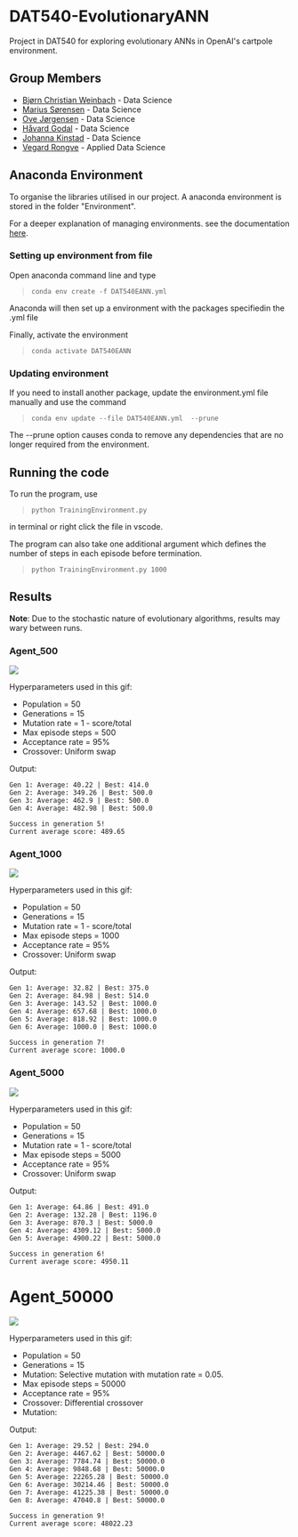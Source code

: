 # DAT540-EvolutionaryANN
Project in DAT540 for exploring evolutionary ANNs in OpenAI's cartpole environment.

## Group Members
* [Bjørn Christian Weinbach](https://github.com/bcwein) - Data Science
* [Marius Sørensen](https://github.com/sorensenmarius) - Data Science
* [Ove Jørgensen](https://github.com/ovejorgensen) - Data Science
* [Håvard Godal](https://github.com/HGodal) - Data Science
* [Johanna Kinstad](https://github.com/johannakinstad) - Data Science
* [Vegard Rongve](https://github.com/VRongve) - Applied Data Science

## Anaconda Environment
To organise the libraries utilised in our project. A anaconda environment is stored in the folder "Environment". 

For a deeper explanation of managing environments. see the documentation [here](https://docs.conda.io/projects/conda/en/latest/user-guide/tasks/manage-environments.html).

### Setting up environment from file

Open anaconda command line and type 

> `conda env create -f DAT540EANN.yml`

Anaconda will then set up a environment with the packages specifiedin the .yml file

Finally, activate the environment

> `conda activate DAT540EANN`

### Updating environment

If you need to install another package, update the environment.yml file manually and use the command

> `conda env update --file DAT540EANN.yml  --prune`

The --prune option causes conda to remove any dependencies that are no longer required from the environment.

##  Running the code
To run the program, use 
> `python TrainingEnvironment.py`

in terminal or right click the file in vscode.

The program can also take one additional argument which defines the number of steps in each episode before termination.

> `python TrainingEnvironment.py 1000`

## Results

**Note**: Due to the stochastic nature of evolutionary algorithms, results may wary between runs.

### Agent_500
![](gifs/agent_500.gif)

Hyperparameters used in this gif:

- Population = 50
- Generations = 15
- Mutation rate = 1 - score/total 
- Max episode steps = 500
- Acceptance rate = 95%
- Crossover: Uniform swap

Output:
```
Gen 1: Average: 40.22 | Best: 414.0
Gen 2: Average: 349.26 | Best: 500.0
Gen 3: Average: 462.9 | Best: 500.0
Gen 4: Average: 482.98 | Best: 500.0

Success in generation 5!
Current average score: 489.65
```

### Agent_1000
![](gifs/agent_1000.gif)

Hyperparameters used in this gif:

- Population = 50
- Generations = 15
- Mutation rate = 1 - score/total 
- Max episode steps = 1000
- Acceptance rate = 95%
- Crossover: Uniform swap

Output:
```
Gen 1: Average: 32.82 | Best: 375.0
Gen 2: Average: 84.98 | Best: 514.0
Gen 3: Average: 143.52 | Best: 1000.0
Gen 4: Average: 657.68 | Best: 1000.0
Gen 5: Average: 818.92 | Best: 1000.0
Gen 6: Average: 1000.0 | Best: 1000.0

Success in generation 7!
Current average score: 1000.0
```

### Agent_5000
![](gifs/agent_5000.gif)

Hyperparameters used in this gif:
- Population = 50
- Generations = 15
- Mutation rate = 1 - score/total 
- Max episode steps = 5000
- Acceptance rate = 95%
- Crossover: Uniform swap

Output:
```
Gen 1: Average: 64.86 | Best: 491.0
Gen 2: Average: 132.28 | Best: 1196.0
Gen 3: Average: 870.3 | Best: 5000.0
Gen 4: Average: 4309.12 | Best: 5000.0
Gen 5: Average: 4900.22 | Best: 5000.0

Success in generation 6!
Current average score: 4950.11
```

# Agent_50000
![](gifs/agent_50000.png)

Hyperparameters used in this gif:
- Population = 50
- Generations = 15
- Mutation: Selective mutation with mutation rate = 0.05.
- Max episode steps = 50000
- Acceptance rate = 95%
- Crossover: Differential crossover
- Mutation: 


Output:
```
Gen 1: Average: 29.52 | Best: 294.0
Gen 2: Average: 4467.62 | Best: 50000.0
Gen 3: Average: 7784.74 | Best: 50000.0
Gen 4: Average: 9848.68 | Best: 50000.0
Gen 5: Average: 22265.28 | Best: 50000.0
Gen 6: Average: 30214.46 | Best: 50000.0
Gen 7: Average: 41225.38 | Best: 50000.0
Gen 8: Average: 47040.8 | Best: 50000.0

Success in generation 9!
Current average score: 48022.23
```
